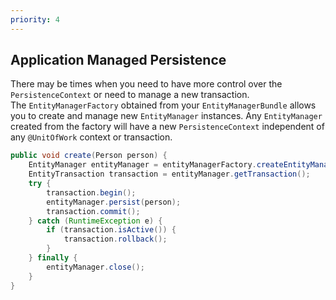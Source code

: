 ```yaml
---
priority: 4
---
```

## Application Managed Persistence
There may be times when you need to have more control over the `PersistenceContext` or need to manage a new transaction.  
The `EntityManagerFactory` obtained from your `EntityManagerBundle` allows you to create and manage new 
`EntityManager` instances.  Any `EntityManager` created from the factory will have a new `PersistenceContext` 
independent of any `@UnitOfWork` context or transaction.

```java
public void create(Person person) {
    EntityManager entityManager = entityManagerFactory.createEntityManager();
    EntityTransaction transaction = entityManager.getTransaction();
    try {
        transaction.begin();
        entityManager.persist(person);
        transaction.commit();
    } catch (RuntimeException e) {
        if (transaction.isActive()) {
            transaction.rollback();
        }
    } finally {
        entityManager.close();
    }
}
```